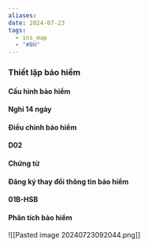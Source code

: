 ```yaml
---
aliases: 
date: 2024-07-23
tags:
  - ins_map
  - "#BH"
---
```

### Thiết lập bảo hiểm
#### Cấu hình bảo hiểm
#### Nghỉ 14 ngày
#### Điều chỉnh bảo hiểm
#### D02
#### Chứng từ
#### Đăng ký thay đổi thông tin bảo hiểm
#### 01B-HSB
#### Phân tích bảo  hiểm

![[Pasted image 20240723092044.png]]

